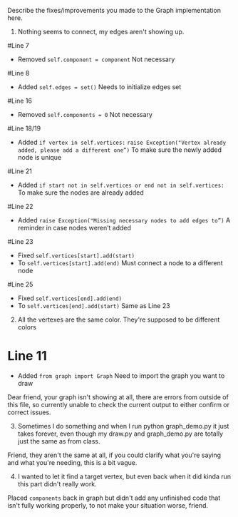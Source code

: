 Describe the fixes/improvements you made to the Graph implementation here.

1. Nothing seems to connect, my edges aren't showing up.


#Line 7
- Removed 
`self.component = component`
Not necessary

#Line 8
- Added
`self.edges = set()`
Needs to initialize edges set

#Line 16
- Removed
`self.components = 0`
Not necessary

#Line 18/19
- Added
`if vertex in self.vertices:`
	`raise Exception("Vertex already added, please add a different one”)`
To make sure the newly added node is unique

#Line 21
- Added
`if start not in self.vertices or end not in self.vertices:`
To make sure the nodes are already added

#Line 22
- Added
`raise Exception("Missing necessary nodes to add edges to”)`
A reminder in case nodes weren’t added

#Line 23
- Fixed
`self.vertices[start].add(start)`
- To
`self.vertices[start].add(end)`
Must connect a node to a different node

#Line 25
- Fixed
`self.vertices[end].add(end)`
- To
`self.vertices[end].add(start)`
Same as Line 23


2. All the vertexes are the same color.  They're supposed to be different colors

# Line 11
- Added
`from graph import Graph`
Need to import the graph you want to draw

Dear friend, your graph isn't showing at all, there are errors from outside of this file, so currently unable to check the current output to either confirm or correct issues.


3. Sometimes I do something and when I run python graph_demo.py it just takes forever, even though my draw.py and graph_demo.py are totally just the same as from class.

Friend, they aren't the same at all, if you could clarify what you're saying and what you're needing, this is a bit vague.

4. I wanted to let it find a target vertex, but even back when it did kinda run this part didn't really work.

Placed `components` back in graph but didn't add any unfinished code that isn't fully working properly, to not make your situation worse, friend.




